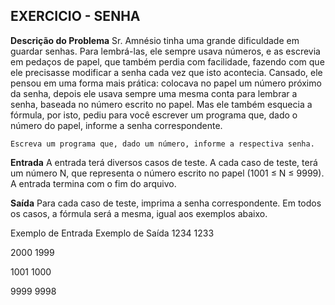 ## EXERCICIO - SENHA ##

**Descrição do Problema**
    Sr. Amnésio tinha uma grande dificuldade em guardar senhas. Para lembrá-las, ele sempre usava números, e as escrevia em pedaços de papel, que também perdia com facilidade, fazendo com que ele precisasse modificar a senha cada vez que isto acontecia. Cansado, ele pensou em uma forma mais prática: colocava no papel um número próximo da senha, depois ele usava sempre uma mesma conta para lembrar a senha, baseada no número escrito no papel. Mas ele também esquecia a fórmula, por isto, pediu para você escrever um programa que, dado o número do papel, informe a senha correspondente.

    Escreva um programa que, dado um número, informe a respectiva senha.

**Entrada**
A entrada terá diversos casos de teste. A cada caso de teste, terá um número N, que representa o número escrito no papel (1001 ≤ N ≤ 9999). A entrada termina com o fim do arquivo.

**Saída**
Para cada caso de teste, imprima a senha correspondente. Em todos os casos, a fórmula será a mesma, igual aos exemplos abaixo.

Exemplo de Entrada	Exemplo de Saída
1234                    1233

2000                    1999

1001                    1000

9999                    9998